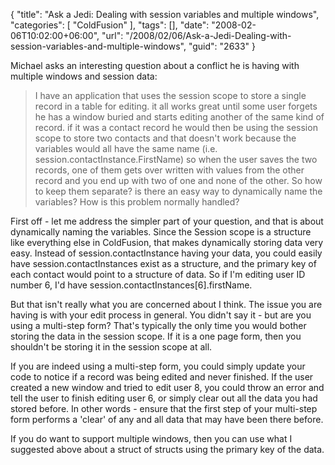 {
	"title": "Ask a Jedi: Dealing with session variables and multiple windows",
	"categories": [
		"ColdFusion"
	],
	"tags": [],
	"date": "2008-02-06T10:02:00+06:00",
	"url": "/2008/02/06/Ask-a-Jedi-Dealing-with-session-variables-and-multiple-windows",
	"guid": "2633"
}

Michael asks an interesting question about a conflict he is having with multiple windows and session data:

<blockquote>
<p>
I have an application that uses the session scope to store a single record in a table for editing. it all works great until some user forgets he has a window buried and starts editing another of the same kind of record. if it was a contact record he would then be using the session scope to store two contacts
and that doesn't work because the variables would all have the same name (i.e. session.contactInstance.FirstName) so when the user saves the two records, one of them gets over written with values from the other record and you end up with two of one and none of the other. So how to keep them separate? is there an easy way to dynamically name the variables? How is this problem normally handled?
</p>
</blockquote>
<!--more-->
First off - let me address the simpler part of your question, and that is about dynamically naming the variables. Since the Session scope is a structure like everything else in ColdFusion, that makes dynamically storing data very easy. Instead of session.contactInstance having your data, you could easily have session.contactInstances exist as a structure, and the primary key of each contact would point to a structure of data. So if I'm editing user ID number 6, I'd have session.contactInstances[6].firstName.

But that isn't really what you are concerned about I think. The issue you are having is with your edit process in general. You didn't say it - but are you using a multi-step form? That's typically the only time you would bother storing the data in the session scope. If it is a one page form, then you shouldn't be storing it in the session scope at all.

If you are indeed using a multi-step form, you could simply update your code to notice if a record was being edited and never finished. If the user created a new window and tried to edit user 8, you could throw an error and tell the user to finish editing user 6, or simply clear out all the data you had stored before. In other words - ensure that the first step of your multi-step form performs a 'clear' of any and all data that may have been there before. 

If you do want to support multiple windows, then you can use what I suggested above about a struct of structs using the primary key of the data.